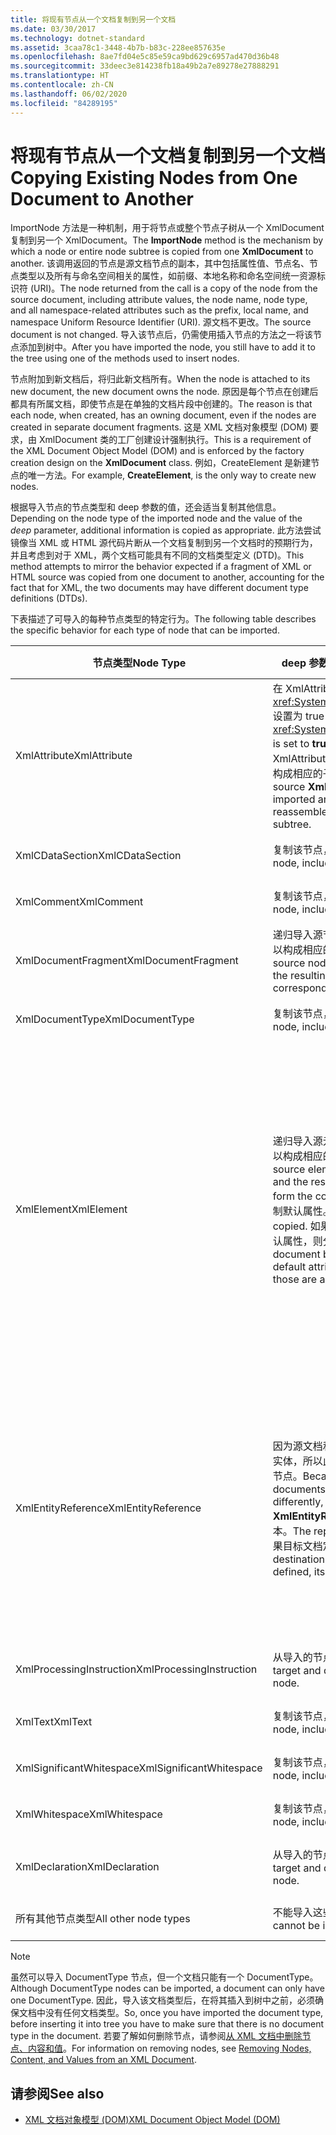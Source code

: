 ```yaml
---
title: 将现有节点从一个文档复制到另一个文档
ms.date: 03/30/2017
ms.technology: dotnet-standard
ms.assetid: 3caa78c1-3448-4b7b-b83c-228ee857635e
ms.openlocfilehash: 8ae7fd04e5c85e59ca9bd629c6957ad470d36b48
ms.sourcegitcommit: 33deec3e814238fb18a49b2a7e89278e27888291
ms.translationtype: HT
ms.contentlocale: zh-CN
ms.lasthandoff: 06/02/2020
ms.locfileid: "84289195"
---
```

# <a name="copying-existing-nodes-from-one-document-to-another"></a><span data-ttu-id="c6323-102">将现有节点从一个文档复制到另一个文档</span><span class="sxs-lookup"><span data-stu-id="c6323-102">Copying Existing Nodes from One Document to Another</span></span>
<span data-ttu-id="c6323-103">ImportNode  方法是一种机制，用于将节点或整个节点子树从一个 XmlDocument  复制到另一个 XmlDocument。</span><span class="sxs-lookup"><span data-stu-id="c6323-103">The **ImportNode** method is the mechanism by which a node or entire node subtree is copied from one **XmlDocument** to another.</span></span> <span data-ttu-id="c6323-104">该调用返回的节点是源文档节点的副本，其中包括属性值、节点名、节点类型以及所有与命名空间相关的属性，如前缀、本地名称和命名空间统一资源标识符 (URI)。</span><span class="sxs-lookup"><span data-stu-id="c6323-104">The node returned from the call is a copy of the node from the source document, including attribute values, the node name, node type, and all namespace-related attributes such as the prefix, local name, and namespace Uniform Resource Identifier (URI).</span></span> <span data-ttu-id="c6323-105">源文档不更改。</span><span class="sxs-lookup"><span data-stu-id="c6323-105">The source document is not changed.</span></span> <span data-ttu-id="c6323-106">导入该节点后，仍需使用插入节点的方法之一将该节点添加到树中。</span><span class="sxs-lookup"><span data-stu-id="c6323-106">After you have imported the node, you still have to add it to the tree using one of the methods used to insert nodes.</span></span>  
  
 <span data-ttu-id="c6323-107">节点附加到新文档后，将归此新文档所有。</span><span class="sxs-lookup"><span data-stu-id="c6323-107">When the node is attached to its new document, the new document owns the node.</span></span> <span data-ttu-id="c6323-108">原因是每个节点在创建后都具有所属文档，即使节点是在单独的文档片段中创建的。</span><span class="sxs-lookup"><span data-stu-id="c6323-108">The reason is that each node, when created, has an owning document, even if the nodes are created in separate document fragments.</span></span> <span data-ttu-id="c6323-109">这是 XML 文档对象模型 (DOM) 要求，由 XmlDocument  类的工厂创建设计强制执行。</span><span class="sxs-lookup"><span data-stu-id="c6323-109">This is a requirement of the XML Document Object Model (DOM) and is enforced by the factory creation design on the **XmlDocument** class.</span></span> <span data-ttu-id="c6323-110">例如，CreateElement  是新建节点的唯一方法。</span><span class="sxs-lookup"><span data-stu-id="c6323-110">For example, **CreateElement**, is the only way to create new nodes.</span></span>  
  
 <span data-ttu-id="c6323-111">根据导入节点的节点类型和 deep  参数的值，还会适当复制其他信息。</span><span class="sxs-lookup"><span data-stu-id="c6323-111">Depending on the node type of the imported node and the value of the *deep* parameter, additional information is copied as appropriate.</span></span> <span data-ttu-id="c6323-112">此方法尝试镜像当 XML 或 HTML 源代码片断从一个文档复制到另一个文档时的预期行为，并且考虑到对于 XML，两个文档可能具有不同的文档类型定义 (DTD)。</span><span class="sxs-lookup"><span data-stu-id="c6323-112">This method attempts to mirror the behavior expected if a fragment of XML or HTML source was copied from one document to another, accounting for the fact that for XML, the two documents may have different document type definitions (DTDs).</span></span>  
  
 <span data-ttu-id="c6323-113">下表描述了可导入的每种节点类型的特定行为。</span><span class="sxs-lookup"><span data-stu-id="c6323-113">The following table describes the specific behavior for each type of node that can be imported.</span></span>  
  
|<span data-ttu-id="c6323-114">节点类型</span><span class="sxs-lookup"><span data-stu-id="c6323-114">Node Type</span></span>|<span data-ttu-id="c6323-115">deep  参数为 true</span><span class="sxs-lookup"><span data-stu-id="c6323-115">*deep* parameter is true</span></span>|<span data-ttu-id="c6323-116">deep  参数为 false</span><span class="sxs-lookup"><span data-stu-id="c6323-116">*deep* parameter is false</span></span>|  
|---------------|------------------------------|-------------------------------|  
|<span data-ttu-id="c6323-117">XmlAttribute</span><span class="sxs-lookup"><span data-stu-id="c6323-117">XmlAttribute</span></span>|<span data-ttu-id="c6323-118">在 XmlAttribute 上，<xref:System.Xml.XmlAttribute.Specified%2A> 设置为 true  。</span><span class="sxs-lookup"><span data-stu-id="c6323-118">The <xref:System.Xml.XmlAttribute.Specified%2A> is set to **true** on the XmlAttribute.</span></span> <span data-ttu-id="c6323-119">递归导入源 XmlAttribute  的子代，并重组生成的节点，以构成相应的子树。</span><span class="sxs-lookup"><span data-stu-id="c6323-119">The descendants of the source **XmlAttribute** are recursively imported and the resulting nodes reassembled to form the corresponding subtree.</span></span>|<span data-ttu-id="c6323-120">deep  参数不适用于 XmlAttribute  节点，因为这些节点在导入时总是带子节点。</span><span class="sxs-lookup"><span data-stu-id="c6323-120">The *deep* parameter does not apply to **XmlAttribute** nodes, because they always carry their child nodes with them when imported.</span></span>|  
|<span data-ttu-id="c6323-121">XmlCDataSection</span><span class="sxs-lookup"><span data-stu-id="c6323-121">XmlCDataSection</span></span>|<span data-ttu-id="c6323-122">复制该节点，包括复制其数据。</span><span class="sxs-lookup"><span data-stu-id="c6323-122">Copies the node, including its data.</span></span>|<span data-ttu-id="c6323-123">复制该节点，包括复制其数据。</span><span class="sxs-lookup"><span data-stu-id="c6323-123">Copies the node, including its data.</span></span>|  
|<span data-ttu-id="c6323-124">XmlComment</span><span class="sxs-lookup"><span data-stu-id="c6323-124">XmlComment</span></span>|<span data-ttu-id="c6323-125">复制该节点，包括复制其数据。</span><span class="sxs-lookup"><span data-stu-id="c6323-125">Copies the node, including its data.</span></span>|<span data-ttu-id="c6323-126">复制该节点，包括复制其数据。</span><span class="sxs-lookup"><span data-stu-id="c6323-126">Copies the node, including its data.</span></span>|  
|<span data-ttu-id="c6323-127">XmlDocumentFragment</span><span class="sxs-lookup"><span data-stu-id="c6323-127">XmlDocumentFragment</span></span>|<span data-ttu-id="c6323-128">递归导入源节点的子代，并重组生成的节点，以构成相应的子树。</span><span class="sxs-lookup"><span data-stu-id="c6323-128">The descendants of the source node are recursively imported and the resulting nodes reassembled to form the corresponding subtree.</span></span>|<span data-ttu-id="c6323-129">创建空的 XmlDocumentFragment  。</span><span class="sxs-lookup"><span data-stu-id="c6323-129">An empty **XmlDocumentFragment** is created.</span></span>|  
|<span data-ttu-id="c6323-130">XmlDocumentType</span><span class="sxs-lookup"><span data-stu-id="c6323-130">XmlDocumentType</span></span>|<span data-ttu-id="c6323-131">复制该节点，包括复制其数据。\*</span><span class="sxs-lookup"><span data-stu-id="c6323-131">Copies the node, including its data.\*</span></span>|<span data-ttu-id="c6323-132">复制该节点，包括复制其数据。\*</span><span class="sxs-lookup"><span data-stu-id="c6323-132">Copies the node, including its data.\*</span></span>|  
|<span data-ttu-id="c6323-133">XmlElement</span><span class="sxs-lookup"><span data-stu-id="c6323-133">XmlElement</span></span>|<span data-ttu-id="c6323-134">递归导入源元素的子代，并重组生成的节点，以构成相应的子树。</span><span class="sxs-lookup"><span data-stu-id="c6323-134">The descendants of the source element are recursively imported and the resulting nodes reassembled to form the corresponding subtree.</span></span> <span data-ttu-id="c6323-135">**注意：** 不复制默认属性。</span><span class="sxs-lookup"><span data-stu-id="c6323-135">**Note:**  Default attributes are not copied.</span></span> <span data-ttu-id="c6323-136">如果导入到的文档定义该元素名称的默认属性，则分配这些默认属性。</span><span class="sxs-lookup"><span data-stu-id="c6323-136">If the document being imported into defines default attributes for this element name, those are assigned.</span></span>|<span data-ttu-id="c6323-137">导入源元素的指定属性节点，并将生成的 XmlAttribute  节点附加到新元素。</span><span class="sxs-lookup"><span data-stu-id="c6323-137">Specified attribute nodes of the source element are imported, and the generated **XmlAttribute** nodes are attached to the new element.</span></span> <span data-ttu-id="c6323-138">不复制子代节点。</span><span class="sxs-lookup"><span data-stu-id="c6323-138">The descendant nodes are not copied.</span></span> <span data-ttu-id="c6323-139">**注意：** 不复制默认属性。</span><span class="sxs-lookup"><span data-stu-id="c6323-139">**Note:**  Default attributes are not copied.</span></span> <span data-ttu-id="c6323-140">如果导入到的文档定义该元素名称的默认属性，则分配这些默认属性。</span><span class="sxs-lookup"><span data-stu-id="c6323-140">If the document being imported into defines default attributes for this element name, those are assigned.</span></span>|  
|<span data-ttu-id="c6323-141">XmlEntityReference</span><span class="sxs-lookup"><span data-stu-id="c6323-141">XmlEntityReference</span></span>|<span data-ttu-id="c6323-142">因为源文档和目标文档可能以不同的方式定义实体，所以此方法仅复制 XmlEntityReference  节点。</span><span class="sxs-lookup"><span data-stu-id="c6323-142">Because the source and destination documents could have the entities defined differently, this method only copies the **XmlEntityReference** node.</span></span> <span data-ttu-id="c6323-143">不包括替换文本。</span><span class="sxs-lookup"><span data-stu-id="c6323-143">The replacement text is not included.</span></span> <span data-ttu-id="c6323-144">如果目标文档定义了实体，则给它赋值。</span><span class="sxs-lookup"><span data-stu-id="c6323-144">If the destination document has the entity defined, its value is assigned.</span></span>|<span data-ttu-id="c6323-145">因为源文档和目标文档可能以不同的方式定义实体，所以此方法仅复制 XmlEntityReference  节点。</span><span class="sxs-lookup"><span data-stu-id="c6323-145">Because the source and destination documents could have the entities defined differently, this method only copies the **XmlEntityReference** node.</span></span> <span data-ttu-id="c6323-146">不包括替换文本。</span><span class="sxs-lookup"><span data-stu-id="c6323-146">The replacement text is not included.</span></span> <span data-ttu-id="c6323-147">如果目标文档定义了实体，则给它赋值。</span><span class="sxs-lookup"><span data-stu-id="c6323-147">If the destination document has the entity defined, its value is assigned.</span></span>|  
|<span data-ttu-id="c6323-148">XmlProcessingInstruction</span><span class="sxs-lookup"><span data-stu-id="c6323-148">XmlProcessingInstruction</span></span>|<span data-ttu-id="c6323-149">从导入的节点复制目标和数据值。</span><span class="sxs-lookup"><span data-stu-id="c6323-149">Copies the target and data value from the imported node.</span></span>|<span data-ttu-id="c6323-150">从导入的节点复制目标和数据值。</span><span class="sxs-lookup"><span data-stu-id="c6323-150">Copies the target and data value from the imported node.</span></span>|  
|<span data-ttu-id="c6323-151">XmlText</span><span class="sxs-lookup"><span data-stu-id="c6323-151">XmlText</span></span>|<span data-ttu-id="c6323-152">复制该节点，包括复制其数据。</span><span class="sxs-lookup"><span data-stu-id="c6323-152">Copies the node, including its data.</span></span>|<span data-ttu-id="c6323-153">复制该节点，包括复制其数据。</span><span class="sxs-lookup"><span data-stu-id="c6323-153">Copies the node, including its data.</span></span>|  
|<span data-ttu-id="c6323-154">XmlSignificantWhitespace</span><span class="sxs-lookup"><span data-stu-id="c6323-154">XmlSignificantWhitespace</span></span>|<span data-ttu-id="c6323-155">复制该节点，包括复制其数据。</span><span class="sxs-lookup"><span data-stu-id="c6323-155">Copies the node, including its data.</span></span>|<span data-ttu-id="c6323-156">复制该节点，包括复制其数据。</span><span class="sxs-lookup"><span data-stu-id="c6323-156">Copies the node, including its data.</span></span>|  
|<span data-ttu-id="c6323-157">XmlWhitespace</span><span class="sxs-lookup"><span data-stu-id="c6323-157">XmlWhitespace</span></span>|<span data-ttu-id="c6323-158">复制该节点，包括复制其数据。</span><span class="sxs-lookup"><span data-stu-id="c6323-158">Copies the node, including its data.</span></span>|<span data-ttu-id="c6323-159">复制该节点，包括复制其数据。</span><span class="sxs-lookup"><span data-stu-id="c6323-159">Copies the node, including its data.</span></span>|  
|<span data-ttu-id="c6323-160">XmlDeclaration</span><span class="sxs-lookup"><span data-stu-id="c6323-160">XmlDeclaration</span></span>|<span data-ttu-id="c6323-161">从导入的节点复制目标和数据值。</span><span class="sxs-lookup"><span data-stu-id="c6323-161">Copies the target and data value from the imported node.</span></span>|<span data-ttu-id="c6323-162">从导入的节点复制目标和数据值。</span><span class="sxs-lookup"><span data-stu-id="c6323-162">Copies the target and data value from the imported node.</span></span>|  
|<span data-ttu-id="c6323-163">所有其他节点类型</span><span class="sxs-lookup"><span data-stu-id="c6323-163">All other node types</span></span>|<span data-ttu-id="c6323-164">不能导入这些节点类型。</span><span class="sxs-lookup"><span data-stu-id="c6323-164">These node types cannot be imported.</span></span>|<span data-ttu-id="c6323-165">不能导入这些节点类型。</span><span class="sxs-lookup"><span data-stu-id="c6323-165">These node types cannot be imported.</span></span>|  
  
> [!NOTE]
> <span data-ttu-id="c6323-166">虽然可以导入 DocumentType 节点，但一个文档只能有一个 DocumentType。</span><span class="sxs-lookup"><span data-stu-id="c6323-166">Although DocumentType nodes can be imported, a document can only have one DocumentType.</span></span> <span data-ttu-id="c6323-167">因此，导入该文档类型后，在将其插入到树中之前，必须确保文档中没有任何文档类型。</span><span class="sxs-lookup"><span data-stu-id="c6323-167">So, once you have imported the document type, before inserting it into tree you have to make sure that there is no document type in the document.</span></span> <span data-ttu-id="c6323-168">若要了解如何删除节点，请参阅[从 XML 文档中删除节点、内容和值](removing-nodes-content-and-values-from-an-xml-document.md)。</span><span class="sxs-lookup"><span data-stu-id="c6323-168">For information on removing nodes, see [Removing Nodes, Content, and Values from an XML Document](removing-nodes-content-and-values-from-an-xml-document.md).</span></span>  
  
## <a name="see-also"></a><span data-ttu-id="c6323-169">请参阅</span><span class="sxs-lookup"><span data-stu-id="c6323-169">See also</span></span>

- [<span data-ttu-id="c6323-170">XML 文档对象模型 (DOM)</span><span class="sxs-lookup"><span data-stu-id="c6323-170">XML Document Object Model (DOM)</span></span>](xml-document-object-model-dom.md)
